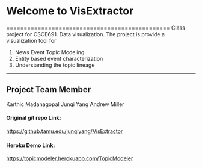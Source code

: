 # Welcome to VisExtractor
===============================================
Class project for CSCE691. Data visualization. The project is provide a visualization tool for
1. News Event Topic Modeling
2. Entity based event characterization
3. Understanding the topic lineage

----------
Project Team Member
-------------
Karthic Madanagopal
Junqi Yang
Andrew Miller

#### <i class="icon-folder-open"></i> Original git repo Link:
https://github.tamu.edu/junqiyang/VisExtractor

#### <i class="icon-folder-open"></i> Heroku Demo Link:
https://topicmodeler.herokuapp.com/TopicModeler
